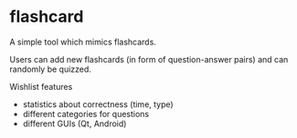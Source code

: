 flashcard
=========

A simple tool which mimics flashcards. 

Users can add new flashcards (in form of question-answer pairs) and
can randomly be quizzed. 

Wishlist features
 - statistics about correctness (time, type)
 - different categories for questions
 - different GUIs (Qt, Android)
